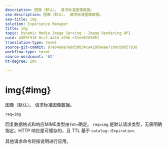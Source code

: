 ```yaml
---
description: 图像（默认）。 请求标准图像数据。
seo-description: 图像（默认）。 请求标准图像数据。
seo-title: img
solution: Experience Manager
title: img
topic: Dynamic Media Image Serving - Image Rendering API
uuid: 4809f916-0ccf-4a24-a93b-c51ed6203061
translation-type: tm+mt
source-git-commit: 97a84e8e7edd3d834ca42069eae7c09c00d57938
workflow-type: tm+mt
source-wordcount: '62'
ht-degree: 20%

---
```



# img{#img}

图像（默认）。 请求标准图像数据。

`req=img`

回复数据格式和响应MIME类型由`fmt=`确定。 `req=img` 是默认请求类型，无需明确指定。HTTP 响应是可缓存的，且 TTL 基于 `catalog::Expiration`.

其他请求命令将按说明进行应用。
